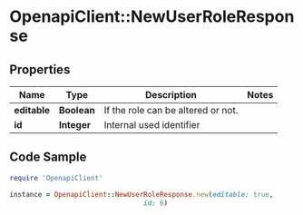 # OpenapiClient::NewUserRoleResponse

## Properties

Name | Type | Description | Notes
------------ | ------------- | ------------- | -------------
**editable** | **Boolean** | If the role can be altered or not. | 
**id** | **Integer** | Internal used identifier | 

## Code Sample

```ruby
require 'OpenapiClient'

instance = OpenapiClient::NewUserRoleResponse.new(editable: true,
                                 id: 6)
```


